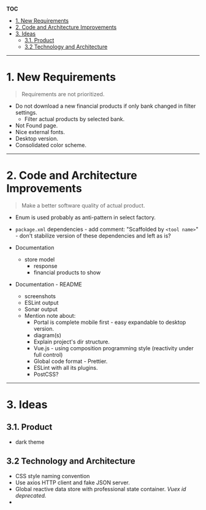 <!-- TOC -->
**TOC**

* [1. New Requirements](#1-new-requirements)
* [2. Code and Architecture Improvements](#2-code-and-architecture-improvements)
* [3. Ideas](#3-ideas)
  * [3.1. Product](#31-product)
  * [3.2 Technology and Architecture](#32-technology-and-architecture)
<!-- TOC -->

---


# 1. New Requirements

> Requirements are not prioritized.

* Do not download a new financial products if only bank changed in filter settings.
    * Filter actual products by selected bank.
* Not Found page.
* Nice external fonts.
* Desktop version.
* Consolidated color scheme.

---

# 2. Code and Architecture Improvements

> Make a better software quality of actual product.

* Enum is used probably as anti-pattern in select factory.
* `package.xml` dependencies - add comment: "Scaffolded by `<tool name>`" - don't stabilize version of these dependencies
  and left as is?


* Documentation
    * store model
        * response
        * financial products to show


* Documentation - README
    * screenshots
    * ESLint output
    * Sonar output
    * Mention note about:
        * Portal is complete mobile first - easy expandable to desktop version.
        * diagram(s)
        * Explain project's dir structure.
        * Vue.js - using composition programming style (reactivity under full control)
        * Global code format - Prettier.
        * ESLint with all its plugins.
        * PostCSS?

---

# 3. Ideas

## 3.1. Product

* dark theme

## 3.2 Technology and Architecture

* CSS style naming convention
* Use axios HTTP client and fake JSON server.
* Global reactive data store with professional state container. _Vuex id deprecated._
* 

